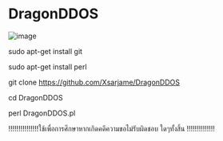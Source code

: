 # DragonDDOS

![image](https://user-images.githubusercontent.com/96361084/154791166-ffedb428-6d98-4e52-87a7-ca958cbc5bff.png)

sudo apt-get install git

sudo apt-get install perl

git clone https://github.com/Xsarjame/DragonDDOS

cd DragonDDOS

perl DragonDDOS.pl

!!!!!!!!!!!!!!!ใช้เพื่อการศึกษาหากเกิดคดีความขอไม่รับผิดชอบ ใดๆทั้งสิ้น !!!!!!!!!!!!!!

